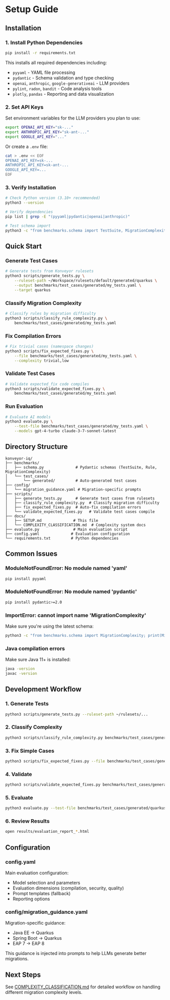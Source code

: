 # Setup Guide

## Installation

### 1. Install Python Dependencies

```bash
pip install -r requirements.txt
```

This installs all required dependencies including:
- `pyyaml` - YAML file processing
- `pydantic` - Schema validation and type checking
- `openai`, `anthropic`, `google-generativeai` - LLM providers
- `pylint`, `radon`, `bandit` - Code analysis tools
- `plotly`, `pandas` - Reporting and data visualization

### 2. Set API Keys

Set environment variables for the LLM providers you plan to use:

```bash
export OPENAI_API_KEY="sk-..."
export ANTHROPIC_API_KEY="sk-ant-..."
export GOOGLE_API_KEY="..."
```

Or create a `.env` file:

```bash
cat > .env << EOF
OPENAI_API_KEY=sk-...
ANTHROPIC_API_KEY=sk-ant-...
GOOGLE_API_KEY=...
EOF
```

### 3. Verify Installation

```bash
# Check Python version (3.10+ recommended)
python3 --version

# Verify dependencies
pip list | grep -E "(pyyaml|pydantic|openai|anthropic)"

# Test schema import
python3 -c "from benchmarks.schema import TestSuite, MigrationComplexity; print('✓ Schema imports work')"
```

## Quick Start

### Generate Test Cases

```bash
# Generate tests from Konveyor rulesets
python3 scripts/generate_tests.py \
    --ruleset-path ~/Workspace/rulesets/default/generated/quarkus \
    --output benchmarks/test_cases/generated/my_tests.yaml \
    --target quarkus
```

### Classify Migration Complexity

```bash
# Classify rules by migration difficulty
python3 scripts/classify_rule_complexity.py \
    benchmarks/test_cases/generated/my_tests.yaml
```

### Fix Compilation Errors

```bash
# Fix trivial cases (namespace changes)
python3 scripts/fix_expected_fixes.py \
    --file benchmarks/test_cases/generated/my_tests.yaml \
    --complexity trivial,low
```

### Validate Test Cases

```bash
# Validate expected_fix code compiles
python3 scripts/validate_expected_fixes.py \
    benchmarks/test_cases/generated/my_tests.yaml
```

### Run Evaluation

```bash
# Evaluate AI models
python3 evaluate.py \
    --test-file benchmarks/test_cases/generated/my_tests.yaml \
    --models gpt-4-turbo claude-3-7-sonnet-latest
```

## Directory Structure

```
konveyor-iq/
├── benchmarks/
│   ├── schema.py              # Pydantic schemas (TestSuite, Rule, MigrationComplexity)
│   └── test_cases/
│       └── generated/         # Auto-generated test cases
├── config/
│   └── migration_guidance.yaml # Migration-specific prompts
├── scripts/
│   ├── generate_tests.py      # Generate test cases from rulesets
│   ├── classify_rule_complexity.py  # Classify migration difficulty
│   ├── fix_expected_fixes.py  # Auto-fix compilation errors
│   └── validate_expected_fixes.py   # Validate test cases compile
├── docs/
│   ├── SETUP.md              # This file
│   └── COMPLEXITY_CLASSIFICATION.md  # Complexity system docs
├── evaluate.py               # Main evaluation script
├── config.yaml              # Evaluation configuration
└── requirements.txt         # Python dependencies
```

## Common Issues

### ModuleNotFoundError: No module named 'yaml'

```bash
pip install pyyaml
```

### ModuleNotFoundError: No module named 'pydantic'

```bash
pip install pydantic>=2.0
```

### ImportError: cannot import name 'MigrationComplexity'

Make sure you're using the latest schema:

```bash
python3 -c "from benchmarks.schema import MigrationComplexity; print(MigrationComplexity.TRIVIAL)"
```

### Java compilation errors

Make sure Java 11+ is installed:

```bash
java -version
javac -version
```

## Development Workflow

### 1. Generate Tests
```bash
python3 scripts/generate_tests.py --ruleset-path ~/rulesets/...
```

### 2. Classify Complexity
```bash
python3 scripts/classify_rule_complexity.py benchmarks/test_cases/generated/quarkus.yaml
```

### 3. Fix Simple Cases
```bash
python3 scripts/fix_expected_fixes.py --file benchmarks/test_cases/generated/quarkus.yaml --complexity trivial,low
```

### 4. Validate
```bash
python3 scripts/validate_expected_fixes.py benchmarks/test_cases/generated/quarkus.yaml
```

### 5. Evaluate
```bash
python3 evaluate.py --test-file benchmarks/test_cases/generated/quarkus.yaml
```

### 6. Review Results
```bash
open results/evaluation_report_*.html
```

## Configuration

### config.yaml
Main evaluation configuration:
- Model selection and parameters
- Evaluation dimensions (compilation, security, quality)
- Prompt templates (fallback)
- Reporting options

### config/migration_guidance.yaml
Migration-specific guidance:
- Java EE → Quarkus
- Spring Boot → Quarkus
- EAP 7 → EAP 8

This guidance is injected into prompts to help LLMs generate better migrations.

## Next Steps

See [COMPLEXITY_CLASSIFICATION.md](COMPLEXITY_CLASSIFICATION.md) for detailed workflow on handling different migration complexity levels.
